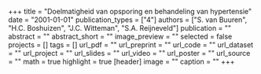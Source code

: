 +++
title = "Doelmatigheid van opsporing en behandeling van hypertensie"
date = "2001-01-01"
publication_types = ["4"]
authors = ["S. van Buuren", "H.C. Boshuizen", "J.C. Witteman", "S.A. Reijneveld"]
publication = ""
abstract = ""
abstract_short = ""
image_preview = ""
selected = false
projects = []
tags = []
url_pdf = ""
url_preprint = ""
url_code = ""
url_dataset = ""
url_project = ""
url_slides = ""
url_video = ""
url_poster = ""
url_source = ""
math = true
highlight = true
[header]
image = ""
caption = ""
+++
